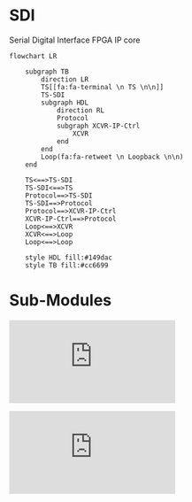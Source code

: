 # SDI
Serial Digital Interface FPGA IP core

```mermaid
flowchart LR

    subgraph TB
        direction LR
        TS[[fa:fa-terminal \n TS \n\n]]
        TS-SDI
        subgraph HDL
            direction RL
            Protocol
            subgraph XCVR-IP-Ctrl
                XCVR
            end
        end
        Loop(fa:fa-retweet \n Loopback \n\n)
    end

    TS<==>TS-SDI
    TS-SDI<==>TS
    Protocol==>TS-SDI
    TS-SDI==>Protocol
    Protocol==>XCVR-IP-Ctrl
    XCVR-IP-Ctrl==>Protocol
    Loop<==>XCVR
    XCVR<==>Loop
    Loop<==>Loop

    style HDL fill:#149dac
    style TB fill:#cc6699
```

# Sub-Modules

![CRC](https://github.com/GedSid/SDI/blob/crc/src/misc/crc/README.md)

![Scrambler](https://github.com/GedSid/SDI/blob/crc/src/misc/scram/README.md)


